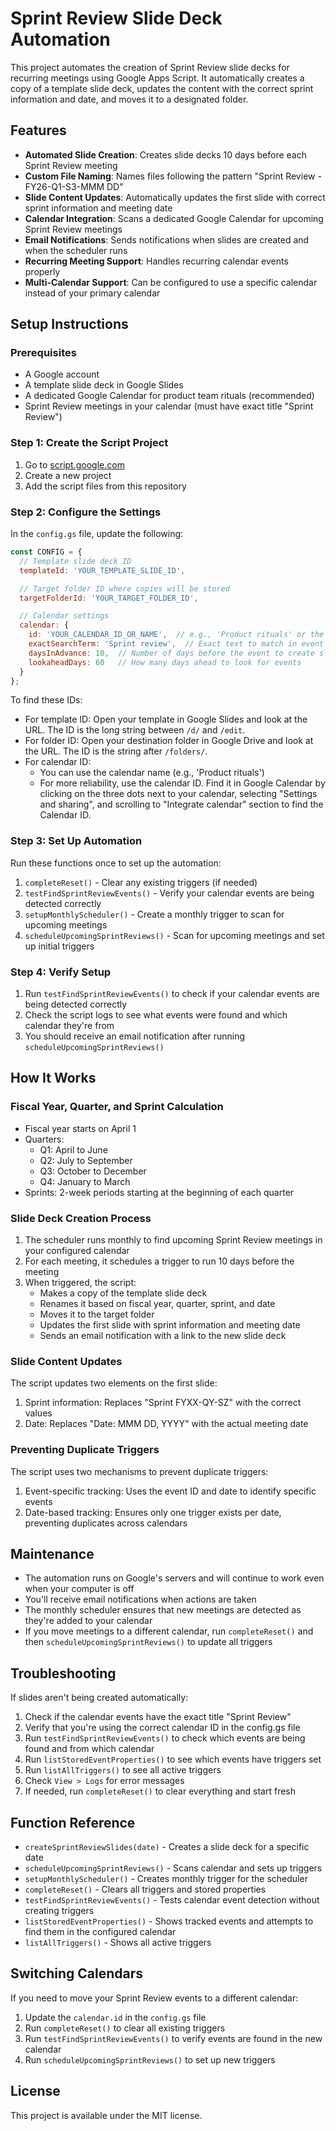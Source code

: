 # Sprint Review Slide Deck Automation

This project automates the creation of Sprint Review slide decks for recurring meetings using Google Apps Script. It automatically creates a copy of a template slide deck, updates the content with the correct sprint information and date, and moves it to a designated folder.

## Features

- **Automated Slide Creation**: Creates slide decks 10 days before each Sprint Review meeting
- **Custom File Naming**: Names files following the pattern "Sprint Review - FY26-Q1-S3-MMM DD"
- **Slide Content Updates**: Automatically updates the first slide with correct sprint information and meeting date
- **Calendar Integration**: Scans a dedicated Google Calendar for upcoming Sprint Review meetings
- **Email Notifications**: Sends notifications when slides are created and when the scheduler runs
- **Recurring Meeting Support**: Handles recurring calendar events properly
- **Multi-Calendar Support**: Can be configured to use a specific calendar instead of your primary calendar

## Setup Instructions

### Prerequisites

- A Google account
- A template slide deck in Google Slides
- A dedicated Google Calendar for product team rituals (recommended)
- Sprint Review meetings in your calendar (must have exact title "Sprint Review")

### Step 1: Create the Script Project

1. Go to [script.google.com](https://script.google.com)
2. Create a new project
3. Add the script files from this repository

### Step 2: Configure the Settings

In the `config.gs` file, update the following:

```javascript
const CONFIG = {
  // Template slide deck ID
  templateId: 'YOUR_TEMPLATE_SLIDE_ID',

  // Target folder ID where copies will be stored
  targetFolderId: 'YOUR_TARGET_FOLDER_ID',

  // Calendar settings
  calendar: {
	id: 'YOUR_CALENDAR_ID_OR_NAME',  // e.g., 'Product rituals' or the calendar ID
	exactSearchTerm: 'Sprint review',  // Exact text to match in event titles
	daysInAdvance: 10,  // Number of days before the event to create slides
	lookaheadDays: 60   // How many days ahead to look for events
  }
};
```

To find these IDs:
- For template ID: Open your template in Google Slides and look at the URL. The ID is the long string between `/d/` and `/edit`.
- For folder ID: Open your destination folder in Google Drive and look at the URL. The ID is the string after `/folders/`.
- For calendar ID:
  - You can use the calendar name (e.g., 'Product rituals')
  - For more reliability, use the calendar ID. Find it in Google Calendar by clicking on the three dots next to your calendar, selecting "Settings and sharing", and scrolling to "Integrate calendar" section to find the Calendar ID.

### Step 3: Set Up Automation

Run these functions once to set up the automation:

1. `completeReset()` - Clear any existing triggers (if needed)
2. `testFindSprintReviewEvents()` - Verify your calendar events are being detected correctly
3. `setupMonthlyScheduler()` - Create a monthly trigger to scan for upcoming meetings
4. `scheduleUpcomingSprintReviews()` - Scan for upcoming meetings and set up initial triggers

### Step 4: Verify Setup

1. Run `testFindSprintReviewEvents()` to check if your calendar events are being detected correctly
2. Check the script logs to see what events were found and which calendar they're from
3. You should receive an email notification after running `scheduleUpcomingSprintReviews()`

## How It Works

### Fiscal Year, Quarter, and Sprint Calculation

- Fiscal year starts on April 1
- Quarters:
  - Q1: April to June
  - Q2: July to September
  - Q3: October to December
  - Q4: January to March
- Sprints: 2-week periods starting at the beginning of each quarter

### Slide Deck Creation Process

1. The scheduler runs monthly to find upcoming Sprint Review meetings in your configured calendar
2. For each meeting, it schedules a trigger to run 10 days before the meeting
3. When triggered, the script:
   - Makes a copy of the template slide deck
   - Renames it based on fiscal year, quarter, sprint, and date
   - Moves it to the target folder
   - Updates the first slide with sprint information and meeting date
   - Sends an email notification with a link to the new slide deck

### Slide Content Updates

The script updates two elements on the first slide:
1. Sprint information: Replaces "Sprint FYXX-QY-SZ" with the correct values
2. Date: Replaces "Date: MMM DD, YYYY" with the actual meeting date

### Preventing Duplicate Triggers

The script uses two mechanisms to prevent duplicate triggers:
1. Event-specific tracking: Uses the event ID and date to identify specific events
2. Date-based tracking: Ensures only one trigger exists per date, preventing duplicates across calendars

## Maintenance

- The automation runs on Google's servers and will continue to work even when your computer is off
- You'll receive email notifications when actions are taken
- The monthly scheduler ensures that new meetings are detected as they're added to your calendar
- If you move meetings to a different calendar, run `completeReset()` and then `scheduleUpcomingSprintReviews()` to update all triggers

## Troubleshooting

If slides aren't being created automatically:

1. Check if the calendar events have the exact title "Sprint Review"
2. Verify that you're using the correct calendar ID in the config.gs file
3. Run `testFindSprintReviewEvents()` to check which events are being found and from which calendar
4. Run `listStoredEventProperties()` to see which events have triggers set
5. Run `listAllTriggers()` to see all active triggers
6. Check `View > Logs` for error messages
7. If needed, run `completeReset()` to clear everything and start fresh

## Function Reference

- `createSprintReviewSlides(date)` - Creates a slide deck for a specific date
- `scheduleUpcomingSprintReviews()` - Scans calendar and sets up triggers
- `setupMonthlyScheduler()` - Creates monthly trigger for the scheduler
- `completeReset()` - Clears all triggers and stored properties
- `testFindSprintReviewEvents()` - Tests calendar event detection without creating triggers
- `listStoredEventProperties()` - Shows tracked events and attempts to find them in the configured calendar
- `listAllTriggers()` - Shows all active triggers

## Switching Calendars

If you need to move your Sprint Review events to a different calendar:

1. Update the `calendar.id` in the `config.gs` file
2. Run `completeReset()` to clear all existing triggers
3. Run `testFindSprintReviewEvents()` to verify events are found in the new calendar
4. Run `scheduleUpcomingSprintReviews()` to set up new triggers

## License

This project is available under the MIT license.
